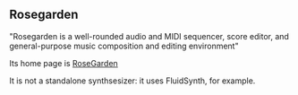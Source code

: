 
##  Rosegarden 


"Rosegarden is a well-rounded audio and MIDI sequencer, score editor,
and general-purpose music composition and editing environment"


Its home page is [RoseGarden](http://www.rosegardenmusic.com/) 


It is not a standalone synthsesizer: it uses FluidSynth,
for example.

